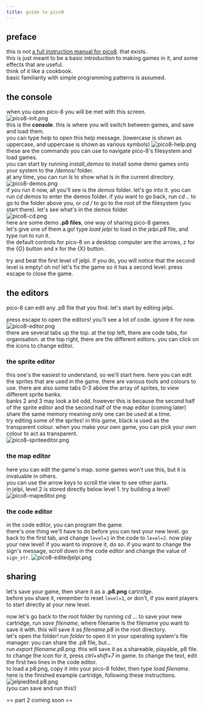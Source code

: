```yaml
---
title: guide to pico8
---
```

## preface
this is not [a full instruction manual for pico8](https://www.lexaloffle.com/dl/docs/pico-8_manual.html). that exists.  
this is just meant to be a basic introduction to making games in it, and some effects that are useful.  
think of it like a cookbook.  
basic familiarity with simple programming patterns is assumed.  
## the console
when you open pico-8 you will be met with this screen.  
![pico8-init.png](pico8-init.png)  
this is the **console**. this is where you will switch between games, and save and load them.  
you can type *help* to open this help message. (lowercase is shown as uppercase, and uppercase is shown as various symbols) 
![pico8-help.png](pico8-help.png)  
these are the commands you can use to navigate pico-8's filesystem and load games.  
you can start by running *install_demos* to install some demo games onto your system to the */demos/* folder.  
at any time, you can run *ls* to show what is in the current directory.  
![pico8-demos.png](pico8-demos.png)  
if you run it now, all you'll see is the *demos* folder. let's go into it.
you can run *cd demos* to enter the demos folder. if you want to go back, run *cd ..* to go to the folder above you, or *cd /* to go to the root of the filesystem (you start there). 
let's see what's in the demos folder.  
![pico8-cd.png](pico8-cd.png)  
here are some demo **.p8 files**, one way of sharing pico-8 games.  
let's give one of them a go! type *load jelpi* to load in the *jelpi.p8* file, and type *run* to run it.  
the default controls for pico-8 on a desktop computer are the arrows, z for the {O} button and x for the {X} button.  
  
try and beat the first level of jelpi. if you do, you will notice that the second level is empty! oh no! let's fix the game so it has a second level. press escape to close the game.  

## the editors
pico-8 can edit any .p8 file that you find. let's start by editing jelpi.  

press escape to open the editors! you'll see a lot of code. ignore it for now.  
![pico8-editor.png](pico8-editor.png)  
there are several tabs up the top. at the top left, there are code tabs, for organisation. at the top right, there are the different editors. you can click on the icons to change editor.  
### the sprite editor
this one's the easiest to understand, so we'll start here. here you can edit the sprites that are used in the game. there are various tools and colours to use. there are also some tabs 0-3 above the array of sprites, to view different sprite banks.  
banks 2 and 3 may look a bit odd, however this is because the second half of the sprite editor and the second half of the map editor (coming later) share the same memory meaning only one can be used at a time.  
try editing some of the sprites! in this game, black is used as the transparent colour. when you make your own game, you can pick your own colour to act as transparent.  
![pico8-spriteeditor.png](pico8-spriteeditor.png)  
### the map editor
here you can edit the game's map. some games won't use this, but it is invaluable in others.  
you can use the arrow keys to scroll the view to see other parts.  
in jelpi, level 2 is stored directly below level 1. try building a level!  
![pico8-mapeditor.png](pico8-mapeditor.png)  
### the code editor
in the code editor, you can program the game.  
there's one thing we'll have to do before you can test your new level. go back to the first tab, and change `level=1` in the code to `level=2`. now play your new level! if you want to improve it, do so.
if you want to change the sign's message, scroll down in the code editor and change the value of `sign_str`.
![pico8-editedjelpi.png](pico8-editedjelpi.png)  
## sharing
let's save your game, then share it as a **.p8.png** cartridge.  
before you share it, remember to reset `level=1`, or don't, if you want players to start directly at your new level.  
  
now let's go back to the root folder by running *cd ..*.
to save your new cartridge, run *save filename*, where filename is the filename you want to save it with. this will save it as *filename.p8* in the root directory.  
let's open the folder! run *folder* to open it in your operating system's file manager. you can share the .p8 file, but...  
run *export filename.p8.png*. this will save it as a shareable, playable, p8 file. to change the icon for it, press *ctrl+shift+7* in game. to change the text, edit the first two lines in the code editor.  
to load a p8.png, copy it into your pico-8 folder, then type *load filename*.
here is the finished example cartridge, following these instructions.  
![jelpiedited.p8.png](jelpiedited.p8.png)  
(you can save and run this!)

== part 2 coming soon ==